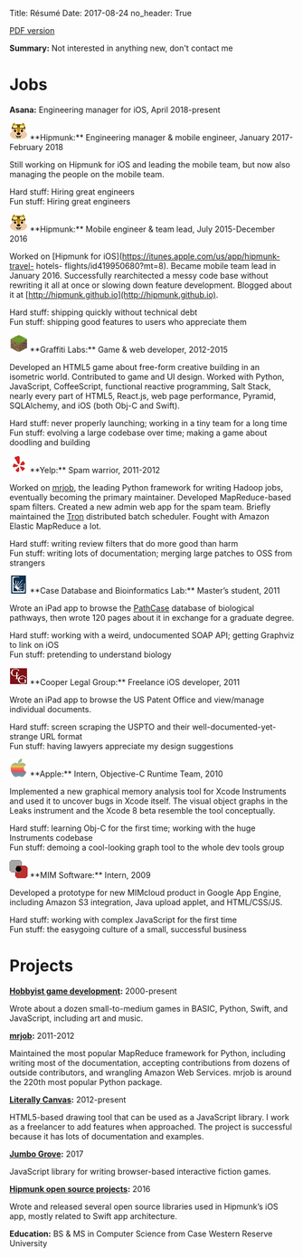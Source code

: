 Title: Résumé
Date: 2017-08-24
no_header: True

[PDF version](/downloads/Steve_Johnson_resume.pdf)

**Summary:** Not interested in anything new, don't contact me

# Jobs

**Asana:** Engineering manager for iOS, April 2018-present

<img class="resume-image" src="/img/companies/hipmunk.png" alt="logo">
**Hipmunk:** Engineering manager & mobile engineer, January 2017-February 2018

Still working on Hipmunk for iOS and leading the mobile team, but now also
managing the people on the mobile team.

Hard stuff: Hiring great engineers  
Fun stuff: Hiring great engineers

<img class="resume-image" src="/img/companies/hipmunk.png" alt="logo">
**Hipmunk:** Mobile engineer & team lead, July 2015-December 2016

Worked on [Hipmunk for iOS](https://itunes.apple.com/us/app/hipmunk-travel-
hotels- flights/id419950680?mt=8). Became mobile team lead in January 2016.
Successfully rearchitected a messy code base without rewriting it all at once
or slowing down feature development. Blogged about it at
[http://hipmunk.github.io](http://hipmunk.github.io).

Hard stuff: shipping quickly without technical debt  
Fun stuff: shipping good features to users who appreciate them

<img class="resume-image" src="/img/companies/graffiti.png" alt="logo">
**Graffiti Labs:** Game & web developer, 2012-2015

Developed an HTML5 game about free-form creative building in an isometric
world. Contributed to game and UI design. Worked with Python, JavaScript,
CoffeeScript, functional reactive programming, Salt Stack, nearly every part
of HTML5, React.js, web page performance, Pyramid, SQLAlchemy, and iOS (both
Obj-C and Swift).

Hard stuff: never properly launching; working in a tiny team for a long time  
Fun stuff: evolving a large codebase over time; making a game about doodling and building

<img class="resume-image" src="/img/companies/yelp.png" alt="logo">
**Yelp:** Spam warrior, 2011-2012

Worked on [mrjob](http://mrjob.readthedocs.org), the leading Python framework
for writing Hadoop jobs, eventually becoming the primary maintainer. Developed
MapReduce-based spam filters. Created a new admin web app for the spam team.
Briefly maintained the [Tron](https://github.com/Yelp/Tron) distributed batch
scheduler. Fought with Amazon Elastic MapReduce a lot.

Hard stuff: writing review filters that do more good than harm  
Fun stuff: writing lots of documentation; merging large patches to OSS from strangers

<img class="resume-image" src="/img/companies/cwru.png" alt="logo">
**Case Database and Bioinformatics Lab:** Master’s student, 2011

Wrote an iPad app to browse the [PathCase](http://nashua.cwru.edu/pathwaysweb/)
database of biological pathways, then wrote 120 pages about it in exchange for
a graduate degree.

Hard stuff: working with a weird, undocumented SOAP API; getting Graphviz to link on iOS  
Fun stuff: pretending to understand biology

<img class="resume-image" src="/img/companies/clg.png" alt="logo">
**Cooper Legal Group:** Freelance iOS developer, 2011

Wrote an iPad app to browse the US Patent Office and view/manage individual
documents.

Hard stuff: screen scraping the USPTO and their well-documented-yet-strange URL format  
Fun stuff: having lawyers appreciate my design suggestions

<img class="resume-image" src="/img/companies/apple.png" alt="logo">
**Apple:** Intern, Objective-C Runtime Team, 2010

Implemented a new graphical memory analysis tool for Xcode Instruments and used
it to uncover bugs in Xcode itself. The visual object graphs in the Leaks
instrument and the Xcode 8 beta resemble the tool conceptually.

Hard stuff: learning Obj-C for the first time; working with the huge Instruments codebase  
Fun stuff: demoing a cool-looking graph tool to the whole dev tools group

<img class="resume-image" src="/img/companies/mim.png" alt="logo">
**MIM Software:** Intern, 2009

Developed a prototype for new MIMcloud product in Google App Engine, including
Amazon S3 integration, Java upload applet, and HTML/CSS/JS.

Hard stuff: working with complex JavaScript for the first time  
Fun stuff: the easygoing culture of a small, successful business

# Projects

**[Hobbyist game development](http://steveasleep.com/games.html):** 2000-present

Wrote about a dozen small-to-medium games in BASIC, Python, Swift, and JavaScript, including art and music.

**[mrjob](http://mrjob.readthedocs.org/):** 2011-2012

Maintained the most popular MapReduce framework for Python, including writing
most of the documentation, accepting contributions from dozens of outside
contributors, and wrangling Amazon Web Services. mrjob is around the 220th most
popular Python package.

**[Literally Canvas](http://literallycanvas.com):** 2012-present

HTML5-based drawing tool that can be used as a JavaScript library. I work as a
freelancer to add features when approached. The project is successful because
it has lots of documentation and examples.

**[Jumbo Grove](http://steveasleep.com/jumbogrove):** 2017

JavaScript library for writing browser-based interactive fiction games.

**[Hipmunk open source projects](http://hipmunk.github.io/):** 2016

Wrote and released several open source libraries used in Hipmunk’s iOS app,
mostly related to Swift app architecture.

**Education:** BS & MS in Computer Science from Case Western Reserve University
